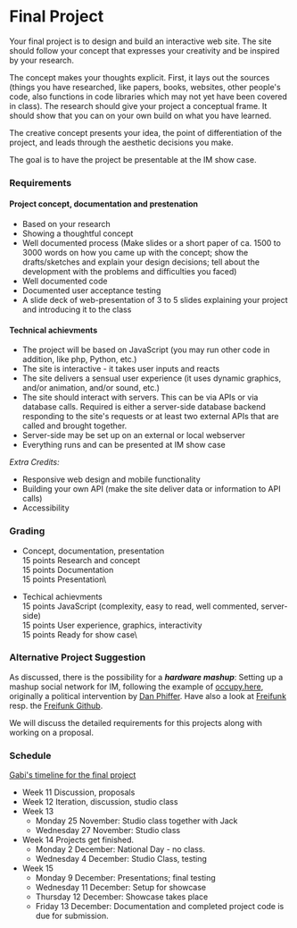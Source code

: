 # Final Project

Your final project is to design and build an interactive web site. The site should follow your concept that expresses your creativity and be inspired by your research.

The concept makes your thoughts explicit. First, it lays out the sources (things you have researched, like papers, books, websites, other people's code, also functions in code libraries which may not yet have been covered in class). The research should give your project a conceptual frame. It should show that you can on your own build on what you have learned.

The creative concept presents your idea, the point of differentiation of the project, and leads through the aesthetic decisions you make.

The goal is to have the project be presentable at the IM show case.

### Requirements

#### Project concept, documentation and prestenation
- Based on your research
- Showing a thoughtful concept
- Well documented process (Make slides or a short paper of ca. 1500 to 3000 words on how you came up with the concept; show the drafts/sketches and explain your design decisions; tell about the development with the problems and difficulties you faced)
- Well documented code
- Documented user acceptance testing
- A slide deck of web-presentation of 3 to 5 slides explaining your project and introducing it to the class

#### Technical achievments
- The project will be based on JavaScript (you may run other code in addition, like php, Python, etc.)
- The site is interactive - it takes user inputs and reacts
- The site delivers a sensual user experience (it uses dynamic graphics, and/or animation, and/or sound, etc.)
- The site should interact with servers. This can be via APIs or via database calls. Required is either a server-side database backend responding to the site's requests or at least two external APIs that are called and brought together.
- Server-side may be set up on an external or local webserver
- Everything runs and can be presented at IM show case

*Extra Credits:*
- Responsive web design and mobile functionality
- Building your own API (make the site deliver data or information to API calls)
- Accessibility 

### Grading

- Concept, documentation, presentation\
  15 points Research and concept\
  15 points Documentation\
  15 points Presentation\ 

- Techical achievments\
  15 points JavaScript (complexity, easy to read, well commented, server-side)\
  15 points User experience, graphics, interactivity\
  15 points Ready for show case\
  
### Alternative Project Suggestion
As discussed, there is the possibility for a ***hardware mashup***: Setting up a mashup social network for IM, following the example of [occupy.here](https://github.com/occupyhere/occupy.here), originally a political intervention by [Dan Phiffer](https://phiffer.org). Have also a look at [Freifunk](https://freifunk.net/en/) resp. the [Freifunk Github](https://github.com/freifunk). 

We will discuss the detailed requirements for this projects along with working on a proposal.
  
 ### Schedule
 [Gabi's timeline for the final project](https://drive.google.com/file/d/1UawlcrDtma3zzqpvzJOqyvXiI_S6LmqD/view)
 
 - Week 11  Discussion, proposals
 - Week 12  Iteration, discussion, studio class
 - Week 13
    - Monday 25 November: Studio class together with Jack
    - Wednesday 27 November: Studio class
 - Week 14  Projects get finished.
    - Monday 2 December: National Day - no class.
    - Wednesday 4 December: Studio Class, testing
 - Week 15
    - Monday 9 December: Presentations; final testing
    - Wednesday 11 December: Setup for showcase
    - Thursday 12 December: Showcase takes place
    - Friday 13 December: Documentation and completed project code is due for submission.
 
